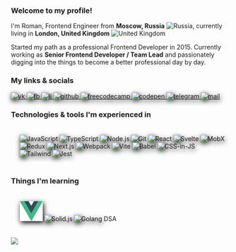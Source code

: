 
<h3>Welcome to my profile!</h3>
<p>I'm Roman, Frontend Engineer from <b>Moscow, Russia</b> <img src="https://cdn-icons-png.flaticon.com/64/197/197408.png" width="13" alt="Russia" />, currently living in <b>London, United Kingdom</b> <img src="https://cdn-icons-png.flaticon.com/64/197/197374.png" width="13" alt="United Kingdom" /></p>

<p>Started my path as a professional Frontend Developer in 2015.
Currently working as <b>Senior Frontend Developer / Team Lead</b> and passionately digging into the things to become a better professional day by day.</p>

   <h3>My  links & socials</h3>
   <div><a href="https://vk.com/roman_shalman" target="_blank" style="padding-right: 20px">
            <img src="https://rshalman.github.io/images/vk_logo.svg" alt="vk" height="45" style="filter: drop-shadow(2px 4px 6px black)" />
        </a<a href="https://www.facebook.com/roman.shalman.5" target="_blank" style="padding: 0 20px">
            <img src="https://rshalman.github.io/images/fb_logo.svg" alt="fb" height="45" style="filter: drop-shadow(2px 4px 6px black)" />
        </a<a href="https://www.linkedin.com/in/roman-shalman/" target="_blank" style="padding: 0 20px">
            <img src="https://rshalman.github.io/images/linked-in_logo.svg" alt="li" height="45" style="filter: drop-shadow(2px 4px 6px black)" />
        </a<a href="https://github.com/RShalman" target="_blank" style="padding: 0 20px">
            <img src="https://rshalman.github.io/images/gh_logo.svg" alt="github" height="45" style="filter: drop-shadow(2px 4px 6px black)" />
        </a<a href="https://www.freecodecamp.org/rshalman" target="_blank" style="padding: 0 20px">
            <img src="https://rshalman.github.io/images/fcc_logo.svg" alt="freecodecamp" height="45" style="filter: drop-shadow(2px 4px 6px black)" />
        </a<a href="https://codepen.io/RShalman/" target="_blank" style="padding: 0 20px">
            <img src="https://rshalman.github.io/images/cp_logo.svg" alt="codepen" height="45" style="filter: drop-shadow(2px 4px 6px black)" />
        </a<a href="https://t.me/kursor" target="_blank" style="padding: 0 20px">
            <img src="https://rshalman.github.io/images/tg_logo.svg" alt="telegram" height="45" style="filter: drop-shadow(2px 4px 6px black)" />
        </a<a href="mailto:romanshalman@gmail.com" target="_blank" style="padding-left: 20px">
            <img src="https://rshalman.github.io/images/gm_logo.svg" alt="mail" height="45" style="filter: drop-shadow(2px 4px 6px black)" />
        </a></div>

<h3>Technologies & tools I'm experienced in</h3>  
<div style="display: flex; flex-flow: row wrap"><span style="padding: 20px">
        <img src="https://rshalman.github.io/images/javascript.svg" alt="JavaScript" height="45" style="filter: drop-shadow(2px 4px 6px black)" />
    </span<span style="padding: 20px">
        <img src="https://rshalman.github.io/images/typescript.svg" alt="TypeScript" height="45" style="filter: drop-shadow(2px 4px 6px black)" />
    </span<span style="padding: 20px">
        <img src="https://rshalman.github.io/images/nodejs.svg" alt="Node.js" height="45" style="filter: drop-shadow(2px 4px 6px black)" />
    </span<span style="padding: 20px">
        <img src="https://rshalman.github.io/images/git.svg" alt="Git" height="45" style="filter: drop-shadow(2px 4px 6px black)" />
    </span<span style="padding: 20px">
        <img src="https://rshalman.github.io/images/react.svg" alt="React" height="45" style="filter: drop-shadow(2px 4px 6px black)" />
    </span<span style="padding: 20px">
        <img src="https://rshalman.github.io/images/svelte.svg" alt="Svelte" height="45" style="filter: drop-shadow(2px 4px 6px black)" />
    </span<span style="padding: 20px">
        <img src="https://rshalman.github.io/images/mobx.svg" alt="MobX" height="45" style="filter: drop-shadow(2px 4px 6px black)" />
    </span<span style="padding: 20px">
        <img src="https://rshalman.github.io/images/redux.svg" alt="Redux" height="45" style="filter: drop-shadow(2px 4px 6px black)" />
    </span<span style="padding: 20px">
        <img src="https://rshalman.github.io/images/nextjs.svg" alt="Next.js" height="45" style="filter: drop-shadow(2px 4px 6px black)" />
    </span<span style="padding: 20px">
        <img src="https://rshalman.github.io/images/webpack.svg" alt="Webpack" height="45" style="filter: drop-shadow(2px 4px 6px black)" />
    </span<span style="padding: 20px">
        <img src="https://rshalman.github.io/images/vite.svg" alt="Vite" height="45" style="filter: drop-shadow(2px 4px 6px black)" />
    </span<span style="padding: 20px">
        <img src="https://rshalman.github.io/images/babel.svg" alt="Babel" height="45" style="filter: drop-shadow(2px 4px 6px black)" />
    </span<span style="padding: 20px">
        <img src="https://rshalman.github.io/images/sass.svg" alt="CSS-in-JS" height="45" style="filter: drop-shadow(2px 4px 6px black)" />
    </span<span style="padding: 20px">
        <img src="https://rshalman.github.io/images/tailwind.svg" alt="Tailwind" height="45" style="filter: drop-shadow(2px 4px 6px black)" />
    </span<span style="padding: 20px">
        <img src="https://rshalman.github.io/images/jest.svg" alt="Jest" height="45" style="filter: drop-shadow(2px 4px 6px black)" />
    </span></div>

<h3>Things I'm learning</h3>  
<div style="display: flex; flex-flow: row wrap"><span style="padding: 20px">
            <img src="https://raw.githubusercontent.com/vuejs/art/9f8ee218d32b52c2d150212f22798a7a61689361/logo.svg" alt="Vue.js" height="45" style="filter: drop-shadow(2px 4px 6px black)" />
        </span<span style="padding: 20px">
            <img src="https://www.solidjs.com/img/logo/without-wordmark/logo.svg" alt="Solid.js" height="45" style="filter: drop-shadow(2px 4px 6px black)" />
        </span<span style="padding: 20px">
            <img src="https://go.dev/images/go-logo-blue.svg" alt="Golang" height="45" style="filter: drop-shadow(2px 4px 6px black)" />
        </span<p style="padding: 20px; font-size: 45px; line-height: 0.5">DSA</p></div>
<img src="generators/assets/leetCodeWidget.svg" />